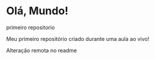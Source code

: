 # Olá, Mundo!
 primeiro repositorio

 Meu primeiro repositório criado durante uma aula ao vivo!

Alteração remota no readme 
